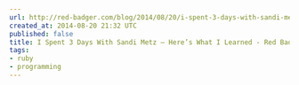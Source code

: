 ```yaml
---
url: http://red-badger.com/blog/2014/08/20/i-spent-3-days-with-sandi-metz-heres-what-i-learned/
created_at: 2014-08-20 21:32 UTC
published: false
title: I Spent 3 Days With Sandi Metz – Here’s What I Learned - Red Badger
tags:
- ruby
- programming
---
```



